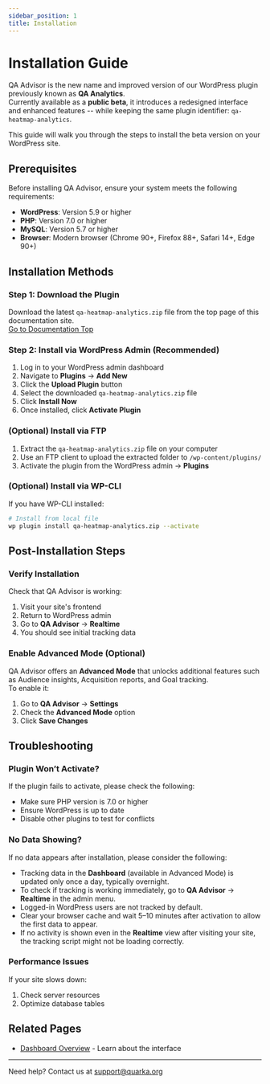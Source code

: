 ```yaml
---
sidebar_position: 1
title: Installation
---
```


# Installation Guide

QA Advisor is the new name and improved version of our WordPress plugin previously known as **QA Analytics**.  
Currently available as a **public beta**, it introduces a redesigned interface and enhanced features -- while keeping the same plugin identifier: `qa-heatmap-analytics`.

This guide will walk you through the steps to install the beta version on your WordPress site.


## Prerequisites

Before installing QA Advisor, ensure your system meets the following requirements:

- **WordPress**: Version 5.9 or higher
- **PHP**: Version 7.0 or higher
- **MySQL**: Version 5.7 or higher
- **Browser**: Modern browser (Chrome 90+, Firefox 88+, Safari 14+, Edge 90+)

## Installation Methods

### Step 1: Download the Plugin

Download the latest `qa-heatmap-analytics.zip` file from the top page of this documentation site.  
[Go to Documentation Top](/)

### Step 2: Install via WordPress Admin (Recommended)

1. Log in to your WordPress admin dashboard
2. Navigate to **Plugins** → **Add New**
3. Click the **Upload Plugin** button
4. Select the downloaded `qa-heatmap-analytics.zip` file
5. Click **Install Now**
6. Once installed, click **Activate Plugin**

### (Optional) Install via FTP

1. Extract the `qa-heatmap-analytics.zip` file on your computer
2. Use an FTP client to upload the extracted folder to `/wp-content/plugins/`
3. Activate the plugin from the WordPress admin → **Plugins**

### (Optional) Install via WP-CLI

If you have WP-CLI installed:

```bash
# Install from local file
wp plugin install qa-heatmap-analytics.zip --activate

```

## Post-Installation Steps

### Verify Installation

Check that QA Advisor is working:
1. Visit your site's frontend
2. Return to WordPress admin
3. Go to **QA Advisor** → **Realtime**
4. You should see initial tracking data

### Enable Advanced Mode (Optional)

QA Advisor offers an **Advanced Mode** that unlocks additional features such as Audience insights, Acquisition reports, and Goal tracking.  
To enable it:

1. Go to **QA Advisor** → **Settings**  
2. Check the **Advanced Mode** option  
3. Click **Save Changes**

## Troubleshooting

### Plugin Won’t Activate?

If the plugin fails to activate, please check the following:

- Make sure PHP version is 7.0 or higher  
- Ensure WordPress is up to date  
- Disable other plugins to test for conflicts

### No Data Showing?

If no data appears after installation, please consider the following:

- Tracking data in the **Dashboard** (available in Advanced Mode) is updated only once a day, typically overnight.
- To check if tracking is working immediately, go to **QA Advisor** → **Realtime** in the admin menu.
- Logged-in WordPress users are not tracked by default.
- Clear your browser cache and wait 5–10 minutes after activation to allow the first data to appear.
- If no activity is shown even in the **Realtime** view after visiting your site, the tracking script might not be loading correctly.

### Performance Issues

If your site slows down:
1. Check server resources
2. Optimize database tables


## Related Pages

- [Dashboard Overview](/docs/user-manual/screens-and-operations/dashboard) - Learn about the interface

---

Need help? Contact us at support@quarka.org
